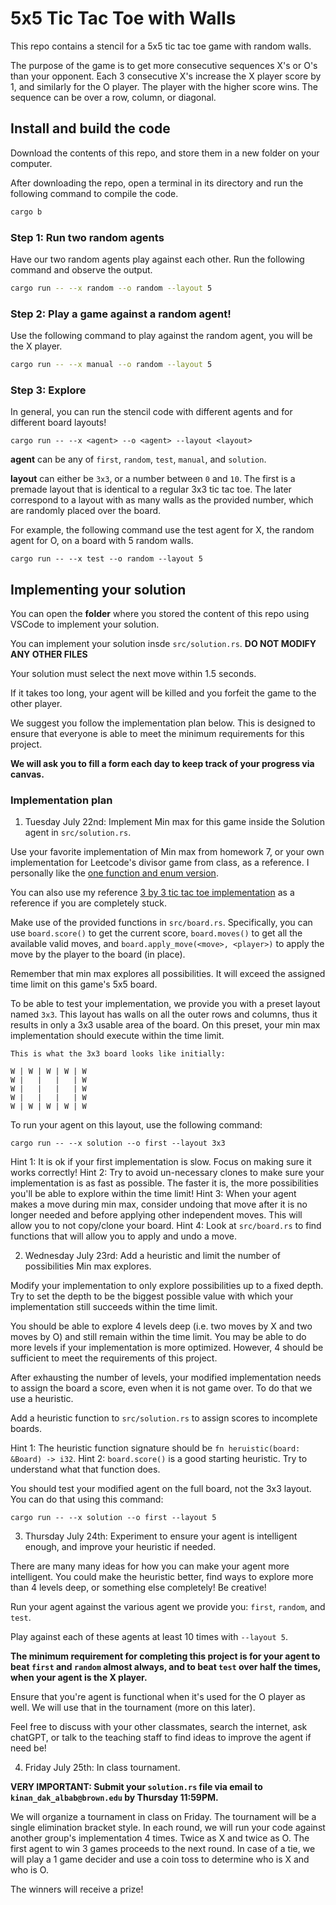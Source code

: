 # 5x5 Tic Tac Toe with Walls

This repo contains a stencil for a 5x5 tic tac toe game with random walls.

The purpose of the game is to get more consecutive sequences X's or O's than
your opponent. Each 3 consecutive X's increase the X player score by 1, and similarly
for the O player. The player with the higher score wins. The sequence can be over
a row, column, or diagonal.

## Install and build the code

Download the contents of this repo, and store them in a new folder on your computer.

After downloading the repo, open a terminal in its directory and run the following command to compile the code.
```bash
cargo b
```

### Step 1: Run two random agents

Have our two random agents play against each other. Run the following command and observe the output.
```bash
cargo run -- --x random --o random --layout 5
```

### Step 2: Play a game against a random agent!

Use the following command to play against the random agent, you will be the X player.
```bash
cargo run -- --x manual --o random --layout 5
```

### Step 3: Explore

In general, you can run the stencil code with different agents and for different board layouts!
```
cargo run -- --x <agent> --o <agent> --layout <layout>
```

**agent** can be any of `first`, `random`, `test`, `manual`, and `solution`.

**layout** can either be `3x3`, or a number between `0` and `10`. The first is a premade
layout that is identical to a regular 3x3 tic tac toe. The later correspond to a layout
with as many walls as the provided number, which are randomly placed over the board.


For example, the following command use the test agent for X, the random agent for O, on a board with 5 random walls.
```
cargo run -- --x test --o random --layout 5
```

## Implementing your solution

You can open the **folder** where you stored the content of this repo using VSCode to implement your solution.

You can implement your solution insde `src/solution.rs`. **DO NOT MODIFY ANY OTHER FILES**

Your solution must select the next move within 1.5 seconds.

If it takes too long, your agent will be killed and you forfeit the game to the other player.

We suggest you follow the implementation plan below. This is designed to ensure that everyone is able
to meet the minimum requirements for this project.

**We will ask you to fill a form each day to keep track of your progress via canvas.**

### Implementation plan

1. Tuesday July 22nd: Implement Min max for this game inside the Solution agent in `src/solution.rs`.

Use your favorite implementation of Min max from homework 7, or your own implementation for Leetcode's divisor game from class, as a reference. I personally like the [one function and enum version](https://play.rust-lang.org/?version=stable&mode=debug&edition=2024&gist=49ca9fa2e5f17536dbe3af959d06584c).

You can also use my reference [3 by 3 tic tac toe implementation](https://github.com/KinanBab/tic-tac-toe) as a reference if you are completely stuck.

Make use of the provided functions in `src/board.rs`. Specifically, you can use `board.score()` to get the current score, `board.moves()` to get all the available valid moves, and `board.apply_move(<move>, <player>)` to apply the move by the player to the board (in place).

Remember that min max explores all possibilities. It will exceed the assigned time limit on this game's 5x5 board.

To be able to test your implementation, we provide you with a preset layout named `3x3`. This layout has walls on all the outer rows
and columns, thus it results in only a 3x3 usable area of the board. On this preset, your min max implementation should execute within the time limit.

```
This is what the 3x3 board looks like initially:

W | W | W | W | W
W |   |   |   | W
W |   |   |   | W
W |   |   |   | W
W | W | W | W | W
```

To run your agent on this layout, use the following command:
```
cargo run -- --x solution --o first --layout 3x3
```

Hint 1: It is ok if your first implementation is slow. Focus on making sure it works correctly!
Hint 2: Try to avoid un-necessary clones to make sure your implementation is as fast as possible. The faster it is, the more possibilities you'll be able to explore within the time limit!
Hint 3: When your agent makes a move during min max, consider undoing that move after it is no longer needed and before applying other independent moves. This will allow you to not copy/clone your board.
Hint 4: Look at `src/board.rs` to find functions that will allow you to apply and undo a move.

2. Wednesday July 23rd: Add a heuristic and limit the number of possibilities Min max explores.

Modify your implementation to only explore possibilities up to a fixed depth. Try to set the depth to be the biggest possible value with which your implementation still succeeds within the time limit.

You should be able to explore 4 levels deep (i.e. two moves by X and two moves by O) and still remain within the time limit. You may be able to do more levels if your implementation is more optimized. However, 4 should be sufficient to meet the requirements of this project.

After exhausting the number of levels, your modified implementation needs to assign the board a score, even when it is not game over. To do that we use a heuristic.

Add a heuristic function to `src/solution.rs` to assign scores to incomplete boards.

Hint 1: The heuristic function signature should be `fn heruistic(board: &Board) -> i32`.
Hint 2: `board.score()` is a good starting heuristic. Try to understand what that function does.

You should test your modified agent on the full board, not the 3x3 layout. You can do that using this command:
```
cargo run -- --x solution --o first --layout 5
```

3. Thursday July 24th: Experiment to ensure your agent is intelligent enough, and improve your heuristic if needed.

There are many many ideas for how you can make your agent more intelligent. You could make the heuristic better, find ways to explore more than 4 levels deep, or something else completely! Be creative!

Run your agent against the various agent we provide you: `first`, `random`, and `test`.

Play against each of these agents at least 10 times with `--layout 5`.

**The minimum requirement for completing this project is for your agent to beat `first` and `random` almost always, and to beat `test` over half the times, when your agent is the X player.**

Ensure that you're agent is functional when it's used for the O player as well. We will use that in the tournament (more on this later).

Feel free to discuss with your other classmates, search the internet, ask chatGPT, or talk to the teaching staff to find ideas to improve the agent if need be!

4. Friday July 25th: In class tournament.

**VERY IMPORTANT: Submit your `solution.rs` file via email to `kinan_dak_albab@brown.edu` by Thursday 11:59PM.**

We will organize a tournament in class on Friday. The tournament will be a single elimination bracket style.
In each round, we will run your code against another group's implementation 4 times. Twice as X and twice as O.
The first agent to win 3 games proceeds to the next round.
In case of a tie, we will play a 1 game decider and use a coin toss to determine who is X and who is O.

The winners will receive a prize!




